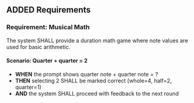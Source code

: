 ## ADDED Requirements
### Requirement: Musical Math
The system SHALL provide a duration math game where note values are used for basic arithmetic.

#### Scenario: Quarter + quarter = 2
- **WHEN** the prompt shows quarter note + quarter note = ?
- **THEN** selecting 2 SHALL be marked correct (whole=4, half=2, quarter=1)
- **AND** the system SHALL proceed with feedback to the next round

